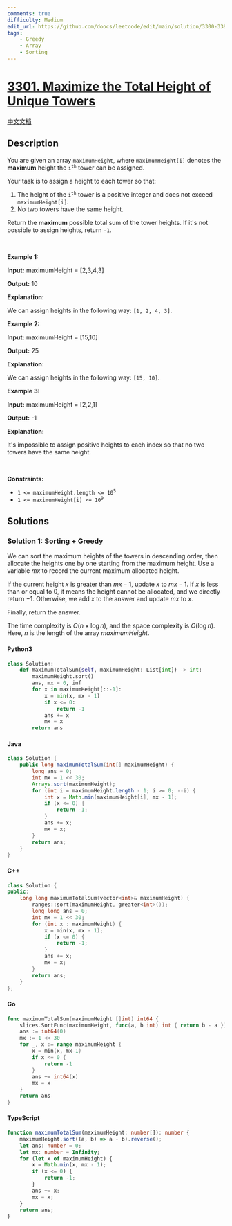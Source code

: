 ```yaml
---
comments: true
difficulty: Medium
edit_url: https://github.com/doocs/leetcode/edit/main/solution/3300-3399/3301.Maximize%20the%20Total%20Height%20of%20Unique%20Towers/README_EN.md
tags:
    - Greedy
    - Array
    - Sorting
---
```


<!-- problem:start -->

# [3301. Maximize the Total Height of Unique Towers](https://leetcode.com/problems/maximize-the-total-height-of-unique-towers)

[中文文档](/solution/3300-3399/3301.Maximize%20the%20Total%20Height%20of%20Unique%20Towers/README.md)

## Description

<!-- description:start -->

<p>You are given an array <code>maximumHeight</code>, where <code>maximumHeight[i]</code> denotes the <strong>maximum</strong> height the <code>i<sup>th</sup></code> tower can be assigned.</p>

<p>Your task is to assign a height to each tower so that:</p>

<ol>
	<li>The height of the <code>i<sup>th</sup></code> tower is a positive integer and does not exceed <code>maximumHeight[i]</code>.</li>
	<li>No two towers have the same height.</li>
</ol>

<p>Return the <strong>maximum</strong> possible total sum of the tower heights. If it&#39;s not possible to assign heights, return <code>-1</code>.</p>

<p>&nbsp;</p>
<p><strong class="example">Example 1:</strong></p>

<div class="example-block">
<p><strong>Input:</strong> maximumHeight<span class="example-io"> = [2,3,4,3]</span></p>

<p><strong>Output:</strong> <span class="example-io">10</span></p>

<p><strong>Explanation:</strong></p>

<p>We can assign heights in the following way: <code>[1, 2, 4, 3]</code>.</p>
</div>

<p><strong class="example">Example 2:</strong></p>

<div class="example-block">
<p><strong>Input:</strong> maximumHeight<span class="example-io"> = [15,10]</span></p>

<p><strong>Output:</strong> <span class="example-io">25</span></p>

<p><strong>Explanation:</strong></p>

<p>We can assign heights in the following way: <code>[15, 10]</code>.</p>
</div>

<p><strong class="example">Example 3:</strong></p>

<div class="example-block">
<p><strong>Input:</strong> maximumHeight<span class="example-io"> = [2,2,1]</span></p>

<p><strong>Output:</strong> <span class="example-io">-1</span></p>

<p><strong>Explanation:</strong></p>

<p>It&#39;s impossible to assign positive heights to each index so that no two towers have the same height.</p>
</div>

<p>&nbsp;</p>
<p><strong>Constraints:</strong></p>

<ul>
	<li><code>1 &lt;= maximumHeight.length&nbsp;&lt;= 10<sup>5</sup></code></li>
	<li><code>1 &lt;= maximumHeight[i] &lt;= 10<sup>9</sup></code></li>
</ul>

<!-- description:end -->

## Solutions

<!-- solution:start -->

### Solution 1: Sorting + Greedy

We can sort the maximum heights of the towers in descending order, then allocate the heights one by one starting from the maximum height. Use a variable $mx$ to record the current maximum allocated height.

If the current height $x$ is greater than $mx - 1$, update $x$ to $mx - 1$. If $x$ is less than or equal to $0$, it means the height cannot be allocated, and we directly return $-1$. Otherwise, we add $x$ to the answer and update $mx$ to $x$.

Finally, return the answer.

The time complexity is $O(n \times \log n)$, and the space complexity is $O(\log n)$. Here, $n$ is the length of the array $\textit{maximumHeight}$.

<!-- tabs:start -->

#### Python3

```python
class Solution:
    def maximumTotalSum(self, maximumHeight: List[int]) -> int:
        maximumHeight.sort()
        ans, mx = 0, inf
        for x in maximumHeight[::-1]:
            x = min(x, mx - 1)
            if x <= 0:
                return -1
            ans += x
            mx = x
        return ans
```

#### Java

```java
class Solution {
    public long maximumTotalSum(int[] maximumHeight) {
        long ans = 0;
        int mx = 1 << 30;
        Arrays.sort(maximumHeight);
        for (int i = maximumHeight.length - 1; i >= 0; --i) {
            int x = Math.min(maximumHeight[i], mx - 1);
            if (x <= 0) {
                return -1;
            }
            ans += x;
            mx = x;
        }
        return ans;
    }
}
```

#### C++

```cpp
class Solution {
public:
    long long maximumTotalSum(vector<int>& maximumHeight) {
        ranges::sort(maximumHeight, greater<int>());
        long long ans = 0;
        int mx = 1 << 30;
        for (int x : maximumHeight) {
            x = min(x, mx - 1);
            if (x <= 0) {
                return -1;
            }
            ans += x;
            mx = x;
        }
        return ans;
    }
};
```

#### Go

```go
func maximumTotalSum(maximumHeight []int) int64 {
	slices.SortFunc(maximumHeight, func(a, b int) int { return b - a })
	ans := int64(0)
	mx := 1 << 30
	for _, x := range maximumHeight {
		x = min(x, mx-1)
		if x <= 0 {
			return -1
		}
		ans += int64(x)
		mx = x
	}
	return ans
}
```

#### TypeScript

```ts
function maximumTotalSum(maximumHeight: number[]): number {
    maximumHeight.sort((a, b) => a - b).reverse();
    let ans: number = 0;
    let mx: number = Infinity;
    for (let x of maximumHeight) {
        x = Math.min(x, mx - 1);
        if (x <= 0) {
            return -1;
        }
        ans += x;
        mx = x;
    }
    return ans;
}
```

<!-- tabs:end -->

<!-- solution:end -->

<!-- problem:end -->
